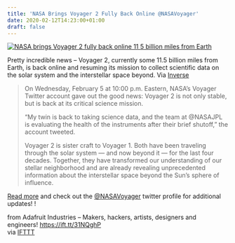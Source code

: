 ```yaml
---
title: 'NASA Brings Voyager 2 Fully Back Online @NASAVoyager'
date: 2020-02-12T14:23:00+01:00
draft: false
---
```


[![NASA brings Voyager 2 fully back online 11 5 billion miles from Earth](https://cdn-blog.adafruit.com/uploads/2020/02/INASA_brings_Voyager_2_fully_back_online__11_5_billion_miles_from_Earth.jpg "NASA_brings_Voyager_2_fully_back_online__11_5_billion_miles_from_Earth.jpg")](https://www.inverse.com/science/christina-koch-amazing-nasa-video-shows-astronauts-return-to-earth)

Pretty incredible news – Voyager 2, currently some 11.5 billion miles from Earth, is back online and resuming its mission to collect scientific data on the solar system and the interstellar space beyond. Via [Inverse](https://www.inverse.com/science/nasa-brings-voyager-2-fully-back-online-11.5-billion-miles-from-earth)

> On Wednesday, February 5 at 10:00 p.m. Eastern, NASA’s Voyager Twitter account gave out the good news: Voyager 2 is not only stable, but is back at its critical science mission.
> 
> “My twin is back to taking science data, and the team at @NASAJPL is evaluating the health of the instruments after their brief shutoff,” the account tweeted.
> 
> Voyager 2 is sister craft to Voyager 1. Both have been traveling through the solar system — and now beyond it — for the last four decades. Together, they have transformed our understanding of our stellar neighborhood and are already revealing unprecedented information about the interstellar space beyond the Sun’s sphere of influence.

[Read more](https://www.inverse.com/science/christina-koch-amazing-nasa-video-shows-astronauts-return-to-earth) and check out the [@NASAVoyager](https://twitter.com/NASAVoyager?ref_src=twsrc%5Etfw%7Ctwcamp%5Etweetembed%7Ctwterm%5E1225252831621312512&ref_url=https%3A%2F%2Fwww.inverse.com%2Fscience%2Fnasa-brings-voyager-2-fully-back-online-11.5-billion-miles-from-earth) twitter profile for additional updates! !

  
  
from Adafruit Industries – Makers, hackers, artists, designers and engineers! https://ift.tt/31NQghP  
via [IFTTT](https://ifttt.com/?ref=da&site=blogger)